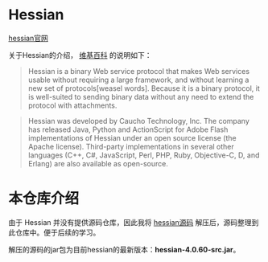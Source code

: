 # Hessian
[hessian官网](http://hessian.caucho.com/)

关于Hessian的介绍， [维基百科](https://en.wikipedia.org/wiki/Hessian_(Web_service_protocol)) 的说明如下：

> Hessian is a binary Web service protocol that makes Web services usable without requiring a large framework, and without learning a new set of protocols[weasel words]. Because it is a binary protocol, it is well-suited to sending binary data without any need to extend the protocol with attachments.

> Hessian was developed by Caucho Technology, Inc. The company has released Java, Python and ActionScript for Adobe Flash implementations of Hessian under an open source license (the Apache license). Third-party implementations in several other languages (C++, C#, JavaScript, Perl, PHP, Ruby, Objective-C, D, and Erlang) are also available as open-source.

# 本仓库介绍
由于 Hessian 并没有提供源码仓库，因此我将 [hessian源码](http://hessian.caucho.com/#Java) 解压后，源码整理到此仓库中。便于后续的学习。

解压的源码的jar包为目前hessian的最新版本：**hessian-4.0.60-src.jar**。